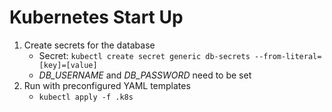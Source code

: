 # Kubernetes Start Up

1. Create secrets for the database
   - Secret: `kubectl create secret generic db-secrets --from-literal=[key]=[value]`
   - _DB_USERNAME_ and _DB_PASSWORD_ need to be set
2. Run with preconfigured YAML templates
   - `kubectl apply -f .k8s`

